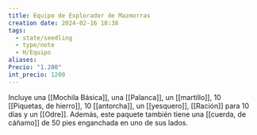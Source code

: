 ```yaml
---
title: Equipo de Explorador de Mazmorras
creation date: 2024-02-16 18:38
tags:
  - state/seedling
  - type/note
  - H/Equipo
aliases: 
Precio: "1.200"
int_precio: 1200
---
```

Incluye una [[Mochila Básica]], una [[Palanca]], un [[martillo]], 10 [[Piquetas, de hierro]], 10 [[antorcha]], un [[yesquero]], [[Ración]] para 10 días y un [[Odre]]. Además, este paquete también tiene una [[cuerda, de cáñamo]] de 50 pies enganchada en uno de sus lados.
